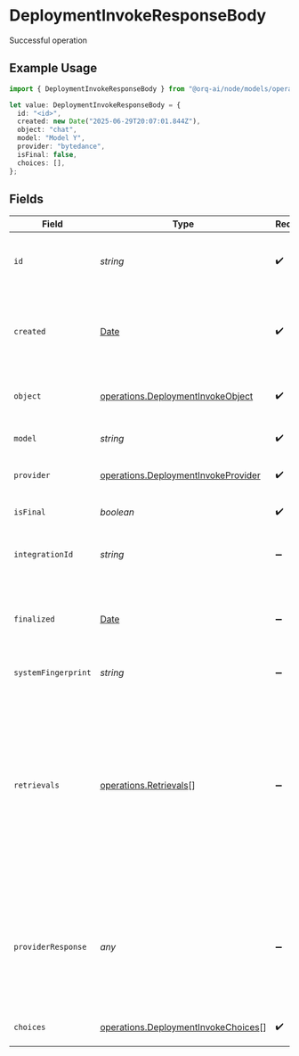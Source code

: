 # DeploymentInvokeResponseBody

Successful operation

## Example Usage

```typescript
import { DeploymentInvokeResponseBody } from "@orq-ai/node/models/operations";

let value: DeploymentInvokeResponseBody = {
  id: "<id>",
  created: new Date("2025-06-29T20:07:01.844Z"),
  object: "chat",
  model: "Model Y",
  provider: "bytedance",
  isFinal: false,
  choices: [],
};
```

## Fields

| Field                                                                                                                                                                                                                                                                                                              | Type                                                                                                                                                                                                                                                                                                               | Required                                                                                                                                                                                                                                                                                                           | Description                                                                                                                                                                                                                                                                                                        |
| ------------------------------------------------------------------------------------------------------------------------------------------------------------------------------------------------------------------------------------------------------------------------------------------------------------------ | ------------------------------------------------------------------------------------------------------------------------------------------------------------------------------------------------------------------------------------------------------------------------------------------------------------------ | ------------------------------------------------------------------------------------------------------------------------------------------------------------------------------------------------------------------------------------------------------------------------------------------------------------------ | ------------------------------------------------------------------------------------------------------------------------------------------------------------------------------------------------------------------------------------------------------------------------------------------------------------------ |
| `id`                                                                                                                                                                                                                                                                                                               | *string*                                                                                                                                                                                                                                                                                                           | :heavy_check_mark:                                                                                                                                                                                                                                                                                                 | A unique identifier for the response. Can be used to add metrics to the transaction.                                                                                                                                                                                                                               |
| `created`                                                                                                                                                                                                                                                                                                          | [Date](https://developer.mozilla.org/en-US/docs/Web/JavaScript/Reference/Global_Objects/Date)                                                                                                                                                                                                                      | :heavy_check_mark:                                                                                                                                                                                                                                                                                                 | A timestamp indicating when the object was created. Usually in a standardized format like ISO 8601                                                                                                                                                                                                                 |
| `object`                                                                                                                                                                                                                                                                                                           | [operations.DeploymentInvokeObject](../../models/operations/deploymentinvokeobject.md)                                                                                                                                                                                                                             | :heavy_check_mark:                                                                                                                                                                                                                                                                                                 | Indicates the type of model used to generate the response                                                                                                                                                                                                                                                          |
| `model`                                                                                                                                                                                                                                                                                                            | *string*                                                                                                                                                                                                                                                                                                           | :heavy_check_mark:                                                                                                                                                                                                                                                                                                 | The model used to generate the response                                                                                                                                                                                                                                                                            |
| `provider`                                                                                                                                                                                                                                                                                                         | [operations.DeploymentInvokeProvider](../../models/operations/deploymentinvokeprovider.md)                                                                                                                                                                                                                         | :heavy_check_mark:                                                                                                                                                                                                                                                                                                 | The provider used to generate the response                                                                                                                                                                                                                                                                         |
| `isFinal`                                                                                                                                                                                                                                                                                                          | *boolean*                                                                                                                                                                                                                                                                                                          | :heavy_check_mark:                                                                                                                                                                                                                                                                                                 | Indicates if the response is the final response                                                                                                                                                                                                                                                                    |
| `integrationId`                                                                                                                                                                                                                                                                                                    | *string*                                                                                                                                                                                                                                                                                                           | :heavy_minus_sign:                                                                                                                                                                                                                                                                                                 | Indicates integration id used to generate the response                                                                                                                                                                                                                                                             |
| `finalized`                                                                                                                                                                                                                                                                                                        | [Date](https://developer.mozilla.org/en-US/docs/Web/JavaScript/Reference/Global_Objects/Date)                                                                                                                                                                                                                      | :heavy_minus_sign:                                                                                                                                                                                                                                                                                                 | A timestamp indicating when the object was finalized. Usually in a standardized format like ISO 8601                                                                                                                                                                                                               |
| `systemFingerprint`                                                                                                                                                                                                                                                                                                | *string*                                                                                                                                                                                                                                                                                                           | :heavy_minus_sign:                                                                                                                                                                                                                                                                                                 | Provider backed system fingerprint.                                                                                                                                                                                                                                                                                |
| `retrievals`                                                                                                                                                                                                                                                                                                       | [operations.Retrievals](../../models/operations/retrievals.md)[]                                                                                                                                                                                                                                                   | :heavy_minus_sign:                                                                                                                                                                                                                                                                                                 | List of documents retrieved from the knowledge base. This property is only available when the `include_retrievals` flag is set to `true` in the invoke settings. When stream is set to true, the `retrievals` property will be returned in the last streamed chunk where the property `is_final` is set to `true`. |
| `providerResponse`                                                                                                                                                                                                                                                                                                 | *any*                                                                                                                                                                                                                                                                                                              | :heavy_minus_sign:                                                                                                                                                                                                                                                                                                 | Response returned by the model provider. This functionality is only supported when streaming is not used. If streaming is used, the `provider_response` property will be set to `null`.                                                                                                                            |
| `choices`                                                                                                                                                                                                                                                                                                          | [operations.DeploymentInvokeChoices](../../models/operations/deploymentinvokechoices.md)[]                                                                                                                                                                                                                         | :heavy_check_mark:                                                                                                                                                                                                                                                                                                 | A list of choices generated by the model                                                                                                                                                                                                                                                                           |